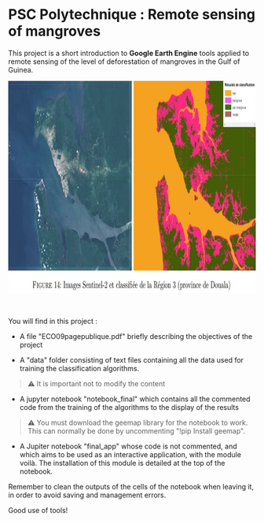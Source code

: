 # PSC Polytechnique : Remote sensing of mangroves

This project is a short introduction to **Google Earth Engine** tools applied to remote sensing of the level of deforestation of mangroves in the Gulf of Guinea.

<p align="center">
  <img src="example_of_classification.png" alt="Douala, mangrove classification" background-color="red" title="Douala, Satellite vs Mangrove classification" width="900" height="431">
</p>

<br />

You will find in this project : 

- A file "ECO09pagepublique.pdf" briefly describing the objectives of the project

- A "data" folder consisting of text files containing all the data used for training the classification algorithms.

> :warning: It is important not to modify the content


- A jupyter notebook "notebook_final" which contains all the commented code from the training of the algorithms to the display of the results

> :warning: You must download the geemap library for the notebook to work. This can normally be done by uncommenting "!pip Install geemap".

- A Jupiter notebook "final_app" whose code is not commented, and which aims to be used as an interactive application, with the module voilà. The installation of this module is detailed at the top of the notebook.



Remember to clean the outputs of the cells of the notebook when leaving it, in order to avoid saving and management errors.


Good use of tools!


